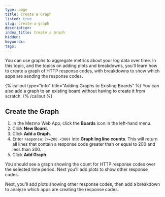 ```yaml
---
type: page
title: Create a Graph
listed: true
slug: create-a-graph
description: 
index_title: Create a Graph
hidden: 
keywords: 
tags: 
---
```



You can use graphs to aggregate metrics about your log data over time. In this topic, and the topics on adding plots and breakdowns, you'll learn how to create a graph of HTTP response codes, with breakdowns to show which apps are sending the response codes.

{% callout type="info" title="Adding Graphs to Existing Boards" %}
You can also add a graph to an existing board without having to create it from scratch.
{% /callout %}

## Create the Graph

1. In the Mezmo Web App, click the **Boards** icon in the left-hand menu.
2. Click **New Board.**
3. Click **Add a Graph**.
4. Enter `response:(>=200 <300)` into **Graph log line counts**. This will return all lines that contain a response code greater than or equal to 200 and less than 300.
5. Click **Add Graph**.

You should see a graph showing the count for HTTP response codes over the selected time period. Next you'll add plots to show other response codes.

Next, you'll add plots showing other response codes, then add a breakdown to analyze which apps are creating the response codes.